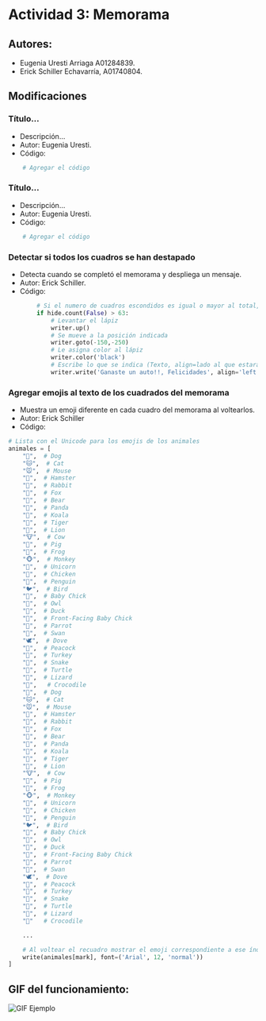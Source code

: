 # Actividad 3: Memorama
## Autores:
- Eugenia Uresti Arriaga A01284839.
- Erick Schiller Echavarría, A01740804.

## Modificaciones

### Título...
- Descripción...
- Autor: Eugenia Uresti.
- Código:

```python
    # Agregar el código
```

### Título...
- Descripción...
- Autor: Eugenia Uresti.
- Código:

```python
    # Agregar el código
```

### Detectar si todos los cuadros se han destapado
- Detecta cuando se completó el memorama y despliega un mensaje.
- Autor: Erick Schiller.
- Código:

```python
        # Si el numero de cuadros escondidos es igual o mayor al total, desplegar el mensaje
        if hide.count(False) > 63:
            # Levantar el lápiz
            writer.up()
            # Se mueve a la posición indicada
            writer.goto(-150,-250)
            # Le asigna color al lápiz
            writer.color('black')
            # Escribe lo que se indica (Texto, align=lado al que estará pegado, font=Tipo de letra)
            writer.write('Ganaste un auto!!, Felicidades', align='left',font=('Arial',14,'normal'))
```

### Agregar emojis al texto de los cuadrados del memorama
- Muestra un emoji diferente en cada cuadro del memorama al voltearlos.
- Autor: Erick Schiller
- Código:

```python
# Lista con el Unicode para los emojis de los animales
animales = [
    "🐶",  # Dog
    "🐱",  # Cat
    "🐭",  # Mouse
    "🐹",  # Hamster
    "🐰",  # Rabbit
    "🦊",  # Fox
    "🐻",  # Bear
    "🐼",  # Panda
    "🐨",  # Koala
    "🐯",  # Tiger
    "🦁",  # Lion
    "🐮",  # Cow
    "🐷",  # Pig
    "🐸",  # Frog
    "🐵",  # Monkey
    "🦄",  # Unicorn
    "🐔",  # Chicken
    "🐧",  # Penguin
    "🐦",  # Bird
    "🐤",  # Baby Chick
    "🦉",  # Owl
    "🦆",  # Duck
    "🐥",  # Front-Facing Baby Chick
    "🦜",  # Parrot
    "🦢",  # Swan
    "🕊️",  # Dove
    "🦚",  # Peacock
    "🦃",  # Turkey
    "🐍",  # Snake
    "🐢",  # Turtle
    "🦎",  # Lizard
    "🐊",   # Crocodile
    "🐶",  # Dog
    "🐱",  # Cat
    "🐭",  # Mouse
    "🐹",  # Hamster
    "🐰",  # Rabbit
    "🦊",  # Fox
    "🐻",  # Bear
    "🐼",  # Panda
    "🐨",  # Koala
    "🐯",  # Tiger
    "🦁",  # Lion
    "🐮",  # Cow
    "🐷",  # Pig
    "🐸",  # Frog
    "🐵",  # Monkey
    "🦄",  # Unicorn
    "🐔",  # Chicken
    "🐧",  # Penguin
    "🐦",  # Bird
    "🐤",  # Baby Chick
    "🦉",  # Owl
    "🦆",  # Duck
    "🐥",  # Front-Facing Baby Chick
    "🦜",  # Parrot
    "🦢",  # Swan
    "🕊️",  # Dove
    "🦚",  # Peacock
    "🦃",  # Turkey
    "🐍",  # Snake
    "🐢",  # Turtle
    "🦎",  # Lizard
    "🐊"   # Crocodile

    ...

    # Al voltear el recuadro mostrar el emoji correspondiente a ese índice
    write(animales[mark], font=('Arial', 12, 'normal'))
]
```

## GIF del funcionamiento:
![GIF Ejemplo](GIF_Memorama.gif)